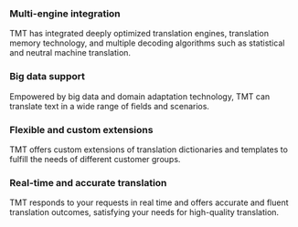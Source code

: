 ### Multi-engine integration 

TMT has integrated deeply optimized translation engines, translation memory technology, and multiple decoding algorithms such as statistical and neutral machine translation.

### Big data support 
Empowered by big data and domain adaptation technology, TMT can translate text in a wide range of fields and scenarios.
### Flexible and custom extensions 
TMT offers custom extensions of translation dictionaries and templates to fulfill the needs of different customer groups.
### Real-time and accurate translation 
TMT responds to your requests in real time and offers accurate and fluent translation outcomes, satisfying your needs for high-quality translation. 
